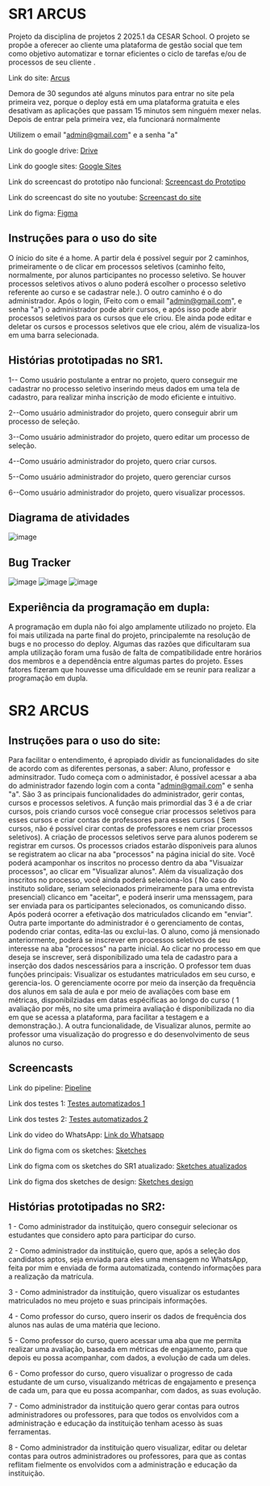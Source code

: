 # SR1 ARCUS
Projeto da disciplina de projetos 2 2025.1 da CESAR School. O projeto se propõe a oferecer ao cliente uma plataforma de gestão social que tem como objetivo automatizar e tornar eficientes o ciclo de tarefas e/ou de processos de seu cliente . 

Link do site: [Arcus](https://projetos2.onrender.com)

Demora de 30 segundos até alguns minutos para entrar no site pela primeira vez, porque o deploy está em uma plataforma gratuita e eles desativam as aplicações que passam 15 minutos sem ninguém mexer nelas. Depois de entrar pela primeira vez, ela funcionará normalmente

Utilizem o email "admin@gmail.com" e a senha "a"

Link do google drive: [Drive](https://drive.google.com/drive/folders/1UmkyzH6SN_DuHxJZpTyta93osI9lJc4U?usp=sharing)

Link do google sites: [Google Sites](https://sites.google.com/u/0/d/1fZqgvoNvb9VfUDojQtJfkNL_LPGCzVrt/p/1R0PJWZiAWFxYJsjloVU2pIoCgB6DOyPU/edit?authus&pli=1&authuser=0)

Link do screencast do prototipo não funcional: [Screencast do Prototipo](https://youtu.be/YXwf2zxgmS8)

Link do screencast do site no youtube: [Screencast do site](https://youtu.be/iJ4cguAdjWU)

Link do figma: [Figma](https://www.figma.com/design/MP3gRr3GpH7T6fFbs0kJ1R/Untitled?node-id=5-19&t=I6CUjo8XljAomvSu-1)

## Instruções para o uso do site
O ínicio do site é a home. A partir dela é possível seguir por 2 caminhos, primeiramente o de clicar em processos seletivos (caminho feito, normalmente, por alunos participantes no processo seletivo. Se houver processos seletivos ativos o aluno poderá escolher o processo seletivo referente ao curso e se cadastrar nele.). O outro caminho é o do administrador. Após o login, (Feito com o email "admin@gmail.com", e senha "a") o administrador pode abrir cursos, e após isso pode abrir processos seletivos para os cursos que ele criou. Ele ainda pode editar e deletar os cursos e processos seletivos que ele criou, além de visualiza-los em uma barra selecionada. 

## Histórias prototipadas no SR1.
1-- Como usuário postulante a entrar no projeto, quero conseguir me cadastrar no processo seletivo inserindo meus dados em uma tela de cadastro, para realizar minha inscrição de modo eficiente e intuitivo.

2--Como usuário administrador do projeto, quero conseguir abrir um processo de seleção. 

3--Como usuário administrador do projeto, quero editar um processo de seleção.

4--Como usuário administrador do projeto, quero criar cursos.

5--Como usuário administrador do projeto, quero gerenciar cursos

6--Como usuário administrador do projeto, quero visualizar processos.
 
## Diagrama de atividades


![image](https://github.com/user-attachments/assets/cd9a1df8-df6d-4f5f-9793-8aff6a93bc4a)


## Bug Tracker

![image](https://github.com/user-attachments/assets/7393b192-dd64-4235-b897-b3ad77bcfd3e)
![image](https://github.com/user-attachments/assets/4773af86-4353-4a18-b1c7-3307e7bdf537) 
![image](https://github.com/user-attachments/assets/556ad30f-0a55-491b-be71-0546c3ad16f4)


## Experiência da programação em dupla:

A programação em dupla não foi algo amplamente utilizado no projeto. Ela foi mais utilizada na parte final do projeto, principalemte na resolução de bugs e no processo do deploy. Algumas das razões que dificultaram sua ampla utilização foram uma fusão de falta de compatibilidade entre horários dos membros e a dependência entre algumas partes do projeto. Esses fatores fizeram que houvesse uma dificuldade em se reunir para realizar a programação em dupla.


# SR2 ARCUS

## Instruções para o uso do site:
Para facilitar o entendimento, é apropiado dividir as funcionalidades do site de acordo com as diferentes personas, a saber: Aluno, professor e adminsitrador. Tudo começa com o administador, é possível acessar a aba do administrador fazendo login com a conta "admin@gmail.com" e senha "a". São 3 as principais funcionalidades do administrador, gerir contas, cursos e processos seletivos. A função mais primordial das 3 é a de criar cursos, pois criando cursos você consegue criar processos seletivos para esses cursos e criar contas de professores para esses cursos ( Sem cursos, não é possível cirar contas de professores e nem criar processos seletivos). A criação de processos seletivos serve para alunos poderem se registrar em cursos. Os processos criados estarão dísponiveis para alunos se registratem ao clicar na aba "processos" na página inicial do site. Você poderá acamponhar os inscritos no processo dentro da aba "Visuaizar processos", ao clicar em "Visualizar alunos". Além da visualização dos inscritos no processo, você ainda poderá seleciona-los ( No caso do instituto solidare, seriam selecionados primeiramente para uma entrevista presencial) clicanco em "aceitar", e poderá inserir uma menssagem, para ser enviada para os participantes selecionados, os comunicando disso. Após poderá ocorrer a efetivação dos matriculados clicando em "enviar". Outra parte importante do administrador é o gerenciamento de contas, podendo criar contas, edita-las ou exclui-las.
O aluno, como já mensionado anteriormente, poderá se inscrever em processos seletivos de seu interesse na aba "processos" na parte inicial. Ao clicar no processo em que deseja se inscrever, será disponibilizado uma tela de cadastro para a inserção dos dados nescessários para a inscrição.
O professor tem duas funções principais: Visualizar os estudantes matriculados em seu curso, e gerencia-los. O gerenciamente ocorre por meio da inserção da frequência dos alunos em sala de aula e por meio de avaliações com base em métricas, disponibilziadas em datas espécificas ao longo do curso ( 1 avaliação por mês, no site uma primeira avaliação é disponibilizada no dia em que se acessa a plataforma, para facilitar a testagem e a demonstração.).  A outra funcionalidade, de Visualizar alunos, permite ao professor uma visualização do progresso e do desenvolvimento de seus alunos no curso.

## Screencasts

Link do pipeline: [Pipeline](https://www.youtube.com/watch?v=-TLvipicGus)

Link dos testes 1: [Testes automatizados 1](https://youtu.be/yAUPjXO3BU8?si=9awqctJGRTzTsYdG)

Link dos testes 2: [Testes automatizados 2](https://www.youtube.com/watch?v=BzUfP9sCBG4)

Link do video do WhatsApp: [Link do Whatsapp](https://www.youtube.com/watch?v=yy3Pdj21dL0)

Link do figma com os sketches: [Sketches](https://www.figma.com/design/2qqjd2by9hBYF834AlShsX/Projeto-2?node-id=0-1&p=f&t=qYLgLRKc5izgqwWv-0)

Link do figma com os sketches do SR1 atualizado: [Sketches atualizados](https://www.figma.com/design/2qqjd2by9hBYF834AlShsX/Projeto-2?node-id=0-1&p=f)

Link do figma dos sketches de design: [Sketches design](https://www.figma.com/design/o8JoryGQCDg6FoO0Ke4bl5/Projetos-G7?node-id=0-1&p=f&t=mvgkboA6PgpvNL3l-0)

## Histórias prototipadas no SR2:


1 - Como administrador da instituição, quero conseguir selecionar os estudantes que considero apto para participar do curso.

2 - Como administrador da instituição, quero que, após a seleção dos candidatos aptos, seja enviada para eles uma mensagem no WhatsApp, feita por mim e enviada de forma automatizada, contendo informações para a realização da matrícula.

3 - Como administrador da instituição, quero visualizar os estudantes matriculados no meu projeto e suas principais informações.

4 - Como professor do curso, quero inserir os dados de frequência dos alunos nas aulas de uma matéria que leciono.

5 - Como professor do curso, quero acessar uma aba que me permita realizar uma avaliação, baseada em métricas de engajamento, para que depois eu possa acompanhar, com dados, a evolução de cada um deles.

6 - Como  professor do curso, quero visualizar o progresso de cada estudante de um curso, visualizando métricas de engajamento e presença de cada um, para que eu possa acompanhar, com dados, as suas evolução.

7 - Como administrador da instituição quero gerar contas para outros administradores ou professores, para que todos os envolvidos com a administração e educação da instituição tenham acesso às suas ferramentas.

8 - Como administrador da instituição quero visualizar, editar ou deletar contas para outros administradores ou professores, para que as contas reflitam fielmente os envolvidos com a administração e educação da instituição.


